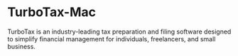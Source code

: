 # TurboTax-Mac
TurboTax is an industry-leading tax preparation and filing software designed to simplify financial management for individuals, freelancers, and small business.
